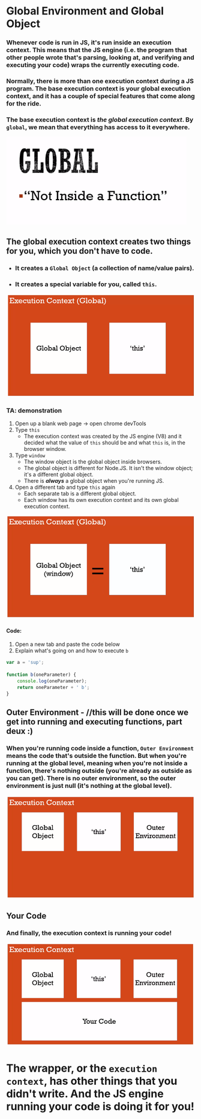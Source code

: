 # Global Environment and Global Object

### Whenever code is run in JS, it's run inside an execution context. This means that the JS engine (i.e. the program that other people wrote that's parsing, looking at, and verifying and executing your code) wraps the currently executing code.

### Normally, there is more than one execution context during a JS program. The base execution context is your global execution context, and it has a couple of special features that come along for the ride.

### The base execution context is **_the global execution context_**. By `global`, we mean that everything has access to it everywhere.

![globalScope](./img/globalScope.PNG)

## The global execution context creates two things for you, which you don't have to code.

-   ### It creates a `Global Object` (a collection of name/value pairs).
-   ### It creates a special variable for you, called `this`.

![Global Execution Context ](./img/executionContextGlobal.PNG)

### TA: demonstration

1. Open up a blank web page -> open chrome devTools
1. Type `this`
    - The execution context was created by the JS engine (V8) and it decided what the value of `this` should be and what `this` is, in the browser window.
1. Type `window`
    - The window object is the global object inside browsers.
    - The global object is different for Node.JS. It isn't the window object; it's a different global object.
    - There is **_always_** a global object when you're running JS.
1. Open a different tab and type `this` again
    - Each separate tab is a different global object.
    - Each window has its own execution context and its own global execution context.

![Window Global Execution Context](./img/windowGlobalExecutionContext.PNG)

#### Code:

1. Open a new tab and paste the code below
1. Explain what's going on and how to execute `b`

```javascript
var a = 'sup';

function b(oneParameter) {
    console.log(oneParameter);
    return oneParameter + ' b';
}
```

## **Outer Environment** - //this will be done once we get into running and executing functions, part deux :)

### When you're running code inside a function, `Outer Environment` means the code that's outside the function. But when you're running at the global level, meaning when you're not inside a function, there's nothing outside (you're already as outside as you can get). There is no outer environment, so the outer environment is just null (it's nothing at the global level).

![outer_environment](./img/outer_environment.PNG)

## Your Code

### And finally, the execution context is running your code!

![EC_your_code](./img/EC_your_code.PNG)

# The wrapper, or the `execution context`, has other things that you didn't write. And the JS engine running your code is doing it for you!
